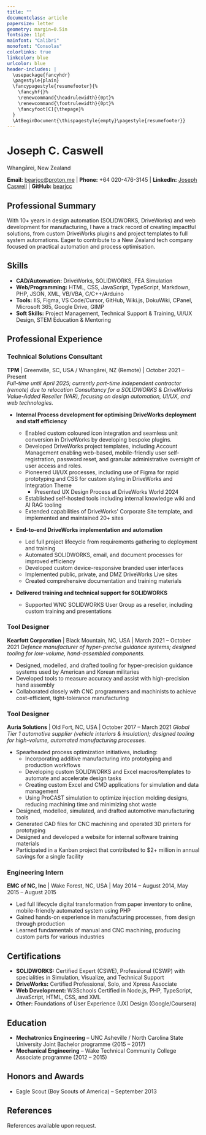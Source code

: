 ```yaml
---
title: ""
documentclass: article
papersize: letter
geometry: margin=0.5in
fontsize: 11pt
mainfont: "Calibri"
monofont: "Consolas"
colorlinks: true
linkcolor: blue
urlcolor: blue
header-includes: |
  \usepackage{fancyhdr}
  \pagestyle{plain}
  \fancypagestyle{resumefooter}{%
    \fancyhf{}%
    \renewcommand{\headrulewidth}{0pt}%
    \renewcommand{\footrulewidth}{0pt}%
    \fancyfoot[C]{\thepage}%
  }
  \AtBeginDocument{\thispagestyle{empty}\pagestyle{resumefooter}}
---
```


# Joseph C. Caswell

Whangārei, New Zealand

**Email:** [bearjcc@proton.me](mailto:bearjcc@proton.me) \| **Phone:** +64 020-476-3145 \| **LinkedIn:** [Joseph Caswell](https://www.linkedin.com/in/bearjcc/) \| **GitHub:** [bearjcc](https://github.com/bearjcc)

## Professional Summary

With 10+ years in design automation (SOLIDWORKS, DriveWorks) and web development for manufacturing, I have a track record of creating impactful solutions, from custom DriveWorks plugins and project templates to full system automations. Eager to contribute to a New Zealand tech company focused on practical automation and process optimisation.

## Skills

- **CAD/Automation:** DriveWorks, SOLIDWORKS, FEA Simulation
- **Web/Programming:** HTML, CSS, JavaScript, TypeScript, Markdown, PHP, JSON, XML, VB/VBA, C/C++/Arduino
- **Tools:** IIS, Figma, VS Code/Cursor, GitHub, Wiki.js, DokuWiki, CPanel, Microsoft 365, Google Drive, GIMP
- **Soft Skills:** Project Management, Technical Support & Training, UI/UX Design, STEM Education & Mentoring

## Professional Experience

### Technical Solutions Consultant
**TPM** | Greenville, SC, USA / Whangārei, NZ (Remote) | October 2021 – Present  
*Full-time until April 2025; currently part-time independent contractor (remote) due to relocation*
*Consultancy for a SOLIDWORKS & DriveWorks Value-Added Reseller (VAR), focusing on design automation, UI/UX, and web technologies.*

- **Internal Process development for optimising DriveWorks deployment and staff efficiency**
    - Enabled custom coloured icon integration and seamless unit conversion in DriveWorks by developing bespoke plugins.
    - Developed DriveWorks project templates, including Account Management enabling web-based, mobile-friendly user self-registration, password reset, and granular administrative oversight of user access and roles.
    - Pioneered UI/UX processes, including use of Figma for rapid prototyping and CSS for custom styling in DriveWorks and Integration Theme
        - Presented UX Design Process at DriveWorks World 2024
    - Established self-hosted tools including internal knowledge wiki and AI RAG tooling
    - Extended capabilities of DriveWorks' Corporate Site template, and implemented and maintained 20+ sites

- **End-to-end DriveWorks implementation and automation**
    - Led full project lifecycle from requirements gathering to deployment and training
    - Automated SOLIDWORKS, email, and document processes for improved efficiency
    - Developed custom device-responsive branded user interfaces
    - Implemented public, private, and DMZ DriveWorks Live sites
    - Created comprehensive documentation and training materials

- **Delivered training and technical support for SOLIDWORKS**
    - Supported WNC SOLIDWORKS User Group as a reseller, including custom training and presentations

### Tool Designer
**Kearfott Corporation** | Black Mountain, NC, USA | March 2021 – October 2021
*Defence manufacturer of hyper-precise guidance systems; designed tooling for low-volume, hand-assembled components.*

- Designed, modelled, and drafted tooling for hyper-precision guidance systems used by American and Korean militaries
- Developed tools to measure accuracy and assist with high-precision hand assembly
- Collaborated closely with CNC programmers and machinists to achieve cost-efficient, tight-tolerance manufacturing

### Tool Designer
**Auria Solutions** | Old Fort, NC, USA | October 2017 – March 2021
*Global Tier 1 automotive supplier (vehicle interiors & insulation); designed tooling for high-volume, automated manufacturing processes.*

- Spearheaded process optimization initiatives, including:
    - Incorporating additive manufacturing into prototyping and production workflows
    - Developing custom SOLIDWORKS and Excel macros/templates to automate and accelerate design tasks
    - Creating custom Excel and CMD applications for simulation and data management
    - Using ProCAST simulation to optimize injection molding designs, reducing machining time and minimizing shot waste
- Designed, modelled, simulated, and drafted automotive manufacturing tools
- Generated CAD files for CNC machining and operated 3D printers for prototyping
- Designed and developed a website for internal software training materials
- Participated in a Kanban project that contributed to $2+ million in annual savings for a single facility

### Engineering Intern  
**EMC of NC, Inc** | Wake Forest, NC, USA | May 2014 – August 2014, May 2015 – August 2015

- Led full lifecycle digital transformation from paper inventory to online, mobile-friendly automated system using PHP
- Gained hands-on experience in manufacturing processes, from design through production
- Learned fundamentals of manual and CNC machining, producing custom parts for various industries

## Certifications

- **SOLIDWORKS:** Certified Expert (CSWE), Professional (CSWP) with specialities in Simulation, Visualize, and Technical Support
- **DriveWorks:** Certified Professional, Solo, and Xpress Associate
- **Web Development:** W3Schools Certified in Node.js, PHP, TypeScript, JavaScript, HTML, CSS, and XML
- **Other:** Foundations of User Experience (UX) Design (Google/Coursera)

## Education
- **Mechatronics Engineering** – UNC Asheville / North Carolina State University Joint Bachelor programme (2015 – 2017)
- **Mechanical Engineering** – Wake Technical Community College Associate programme (2012 – 2015)

## Honors and Awards

- Eagle Scout (Boy Scouts of America) – September 2013

## References

References available upon request. 